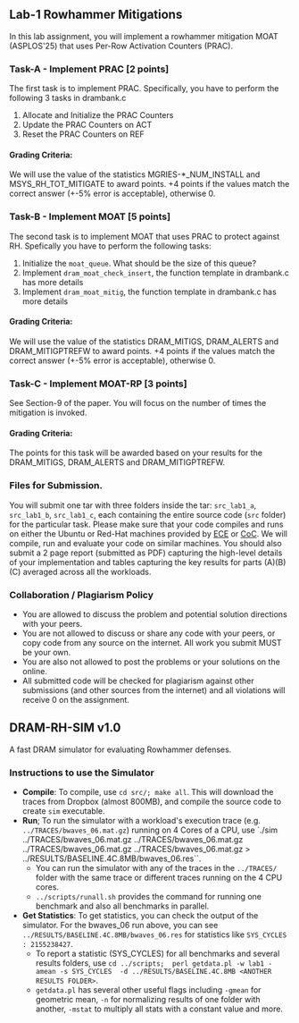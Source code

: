 ## Lab-1 Rowhammer Mitigations
     
In this lab assignment, you will implement a rowhammer mitigation MOAT (ASPLOS'25) that uses Per-Row Activation Counters (PRAC).

### Task-A - Implement PRAC [2 points]
The first task is to implement PRAC. Specifically, you have to perform the following 3 tasks in drambank.c
1. Allocate and Initialize the PRAC Counters
2. Update the PRAC Counters on ACT
3. Reset the PRAC Counters on REF

#### **Grading Criteria:**  
We will use the value of the statistics MGRIES-*_NUM_INSTALL and MSYS_RH_TOT_MITIGATE to award points. +4 points if the values match the correct answer (+-5% error is acceptable), otherwise 0.

### Task-B - Implement MOAT [5 points]
The second task is to implement MOAT that uses PRAC to protect against RH. Spefically you have to perform the following tasks:
1. Initialize the `moat_queue`. What should be the size of this queue?
2. Implement `dram_moat_check_insert`, the function template in drambank.c has more details
3. Implement `dram_moat_mitig`, the function template in drambank.c has more details

#### **Grading Criteria:**
We will use the value of the statistics DRAM_MITIGS, DRAM_ALERTS and DRAM_MITIGPTREFW to award points. +4 points if the values match the correct answer (+-5% error is acceptable), otherwise 0.
  
### Task-C - Implement MOAT-RP [3 points]
See Section-9 of the paper. You will focus on the number of times the mitigation is invoked.  

  
#### **Grading Criteria:**  
The points for this task will be awarded based on your results for the DRAM_MITIGS, DRAM_ALERTS and DRAM_MITIGPTREFW. 

### Files for Submission.
You will submit one tar with three folders inside the tar: `src_lab1_a`, `src_lab1_b`, `src_lab1_c`, each containing the entire source code (`src` folder) for the particular task. Please make sure that your code compiles and runs on either the Ubuntu or Red-Hat machines provided by [ECE](https://help.ece.gatech.edu/labs/names)  or [CoC](https://support.cc.gatech.edu/facilities/general-access-servers). We will compile, run and evaluate your code on similar machines.  You should also submit a 2 page report (submitted as PDF) capturing the high-level details of your implementation and tables capturing the key results for parts (A)(B)(C) averaged across all the workloads. 
  
### Collaboration / Plagiarism Policy
- You are allowed to discuss the problem and potential solution directions with your peers.
- You are not allowed to discuss or share any code with your peers, or copy code from any source on the internet. All work you submit MUST be your own.
- You are also not allowed to post the problems or your solutions on the online.
- All submitted code will be checked for plagiarism against other submissions (and other sources from the internet) and all violations will receive 0 on the assignment.


## DRAM-RH-SIM v1.0
A fast DRAM simulator for evaluating Rowhammer defenses.

### Instructions to use the Simulator
- **Compile**: To compile, use `cd src/; make all`. This will download the traces from Dropbox (almost 800MB), and compile the source code to create `sim` executable.
- **Run**; To run the simulator with a workload's execution trace (e.g. `../TRACES/bwaves_06.mat.gz`) running on 4 Cores of a CPU, use `./sim ../TRACES/bwaves_06.mat.gz ../TRACES/bwaves_06.mat.gz ../TRACES/bwaves_06.mat.gz ../TRACES/bwaves_06.mat.gz > ../RESULTS/BASELINE.4C.8MB/bwaves_06.res``. 
  - You can run the simulator with any of the traces in the `../TRACES/` folder with the same trace or different traces running on the 4 CPU cores. 
  - `../scripts/runall.sh` provides the command for running one benchmark and also all benchmarks in parallel.
- **Get Statistics**: To get statistics, you can check the output of the simulator. For the bwaves_06 run  above, you can see `../RESULTS/BASELINE.4C.8MB/bwaves_06.res` for statistics like `SYS_CYCLES : 2155238427`. 
  - To report a statistic (SYS_CYCLES) for all benchmarks and several results folders, use `cd ../scripts;  perl getdata.pl -w lab1 -amean -s SYS_CYCLES  -d ../RESULTS/BASELINE.4C.8MB <ANOTHER RESULTS FOLDER>`. 
  - `getdata.pl` has several other useful flags including `-gmean` for geometric mean, `-n` for normalizing results of one folder with another, `-mstat` to multiply all stats with a constant value and more.

